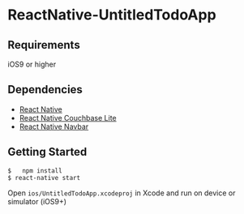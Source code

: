 # ReactNative-UntitledTodoApp

## Requirements

iOS9 or higher

## Dependencies

- [React Native](https://facebook.github.io/react-native/)
- [React Native Couchbase Lite](https://github.com/fraserxu/react-native-couchbase-lite)
- [React Native Navbar](https://github.com/react-native-fellowship/react-native-navbar)

## Getting Started

```
$	npm install
$ react-native start
```

Open `ios/UntitledTodoApp.xcodeproj` in Xcode and run on device or simulator (iOS9+)
